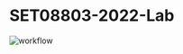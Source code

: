 # SET08803-2022-Lab

![workflow](https://github.com/Kevin-Sim/SET08803-2022-Lab/actions/workflows/main.yml/badge.svg)